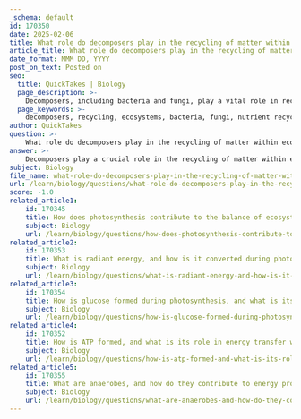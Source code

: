 ```yaml
---
_schema: default
id: 170350
date: 2025-02-06
title: What role do decomposers play in the recycling of matter within ecosystems?
article_title: What role do decomposers play in the recycling of matter within ecosystems?
date_format: MMM DD, YYYY
post_on_text: Posted on
seo:
  title: QuickTakes | Biology
  page_description: >-
    Decomposers, including bacteria and fungi, play a vital role in recycling matter within ecosystems by breaking down dead organic matter, returning nutrients to the soil, contributing to the carbon cycle, managing waste, and promoting soil health.
  page_keywords: >-
    decomposers, recycling, ecosystems, bacteria, fungi, nutrient recycling, carbon cycle, waste management, soil health, energy flow, ecological balance, biodiversity, nutrient cycling
author: QuickTakes
question: >-
    What role do decomposers play in the recycling of matter within ecosystems?
answer: >-
    Decomposers play a crucial role in the recycling of matter within ecosystems. They are primarily composed of organisms such as bacteria and fungi that break down dead organic matter, including dead plants and animals, into simpler substances. This process is essential for several reasons:\n\n1. **Nutrient Recycling**: Decomposers return essential nutrients, such as nitrogen, phosphorus, and potassium, back into the soil. These nutrients are vital for plant growth and are absorbed by plants, which are the primary producers in ecosystems. Without decomposers, these nutrients would remain locked in dead organic matter, leading to nutrient depletion in the soil.\n\n2. **Carbon Cycle Contribution**: Decomposers play a significant role in the carbon cycle. During decomposition, they break down organic materials and release carbon dioxide (CO₂) back into the atmosphere. This CO₂ can then be utilized by plants during photosynthesis, where it is converted into glucose and other organic compounds. Thus, decomposers help maintain the balance of carbon in the ecosystem.\n\n3. **Waste Management**: By breaking down dead organisms and organic waste, decomposers prevent the accumulation of waste in ecosystems. This process is vital for maintaining ecosystem health and stability, as excessive waste can lead to the spread of disease and disrupt the energy flow within the ecosystem.\n\n4. **Soil Health**: The activity of decomposers contributes to soil formation and health. As they break down organic matter, they enhance soil structure and fertility, promoting a healthy environment for plant roots and other soil organisms.\n\n5. **Energy Flow**: Decomposers are integral to the flow of energy in ecosystems. They convert the energy stored in dead organic matter into forms that can be utilized by other organisms, thus facilitating the transfer of energy through the food web.\n\nIn summary, decomposers are essential for nutrient cycling, carbon cycling, waste management, soil health, and energy flow within ecosystems. Their activities ensure that matter is recycled efficiently, supporting the overall functioning and sustainability of ecological systems. Without decomposers, ecosystems would struggle to maintain balance, leading to a decline in biodiversity and ecosystem services.
subject: Biology
file_name: what-role-do-decomposers-play-in-the-recycling-of-matter-within-ecosystems.md
url: /learn/biology/questions/what-role-do-decomposers-play-in-the-recycling-of-matter-within-ecosystems
score: -1.0
related_article1:
    id: 170345
    title: How does photosynthesis contribute to the balance of ecosystems?
    subject: Biology
    url: /learn/biology/questions/how-does-photosynthesis-contribute-to-the-balance-of-ecosystems
related_article2:
    id: 170353
    title: What is radiant energy, and how is it converted during photosynthesis?
    subject: Biology
    url: /learn/biology/questions/what-is-radiant-energy-and-how-is-it-converted-during-photosynthesis
related_article3:
    id: 170354
    title: How is glucose formed during photosynthesis, and what is its role in cellular respiration?
    subject: Biology
    url: /learn/biology/questions/how-is-glucose-formed-during-photosynthesis-and-what-is-its-role-in-cellular-respiration
related_article4:
    id: 170352
    title: How is ATP formed, and what is its role in energy transfer within cells?
    subject: Biology
    url: /learn/biology/questions/how-is-atp-formed-and-what-is-its-role-in-energy-transfer-within-cells
related_article5:
    id: 170355
    title: What are anaerobes, and how do they contribute to energy production in ecosystems?
    subject: Biology
    url: /learn/biology/questions/what-are-anaerobes-and-how-do-they-contribute-to-energy-production-in-ecosystems
---
```


&nbsp;